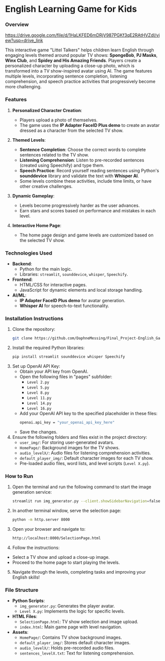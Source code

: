 # English Learning Game for Kids

### Overview

https://drive.google.com/file/d/1HaLKFED6mDRjV987PGKf3qE2RAtHVZdI/view?usp=drive_link

This interactive game "Littel Talkers" helps children learn English through engaging levels themed around popular TV shows: **SpongeBob**, **PJ Masks**, **Winx Club**, and **Spidey and His Amazing Friends**. Players create a personalized character by uploading a close-up photo, which is transformed into a TV show-inspired avatar using AI. The game features multiple levels, incorporating sentence completion, listening comprehension, and speech practice activities that progressively become more challenging.

### Features

1. **Personalized Character Creation**:
   - Players upload a photo of themselves.
   - The game uses the **IP Adapter FaceID Plus demo** to create an avatar dressed as a character from the selected TV show.

2. **Themed Levels**:
   - **Sentence Completion**: Choose the correct words to complete sentences related to the TV show.
   - **Listening Comprehension**: Listen to pre-recorded sentences (created using Speechify) and type them.
   - **Speech Practice**: Record yourself reading sentences using Python's **sounddevice** library and validate the text with **Whisper AI**.
   - Some levels combine these activities, include time limits, or have other creative challenges.

3. **Dynamic Gameplay**:
   - Levels become progressively harder as the user advances.
   - Earn stars and scores based on performance and mistakes in each level.

4. **Interactive Home Page**:
   - The home page design and game levels are customized based on the selected TV show.

### Technologies Used

- **Backend**:
  - Python for the main logic.
  - Libraries: `streamlit`, `sounddevice`, `whisper`, `Speechify`.
- **Frontend**:
  - HTML/CSS for interactive pages.
  - JavaScript for dynamic elements and local storage handling.
- **AI/ML**:
  - **IP Adapter FaceID Plus demo** for avatar generation.
  - **Whisper AI** for speech-to-text functionality.

### Installation Instructions

1. Clone the repository:
   ```bash
   git clone https://github.com/DaphneMessing/Final_Project-English_Game_For_Kids.git
   ```
2. Install the required Python libraries:
   ```bash
   pip install streamlit sounddevice whisper Speechify
   ```
3. Set up OpenAI API Key:
   - Obtain your API key from OpenAI.
   - Open the following files in "pages" subfolder:
      - `Level 2.py`
      - `Level 5.py`
      - `Level 8.py`
      - `Level 11.py`
      - `Level 14.py`
      - `Level 16.py`
   - Add your OpenAI API key to the specified placeholder in these files:
     ```bash
     openai.api_key = "your_openai_api_key_here"
     ```
   - Save the changes.
4. Ensure the following folders and files exist in the project directory:
    - `user_img/`: For storing user-generated avatars.
    - `HomePage/`: Background images for the TV shows.
    - `audio_levelX/`: Audio files for listening comprehension activities.
    - `default_player_img/`: Default character images for each TV show.
    - Pre-loaded audio files, word lists, and level scripts (`Level X.py`).

### How to Run

1. Open the terminal and run the following command to start the image generation service:
   ```bash
   streamlit run img_generator.py --client.showSidebarNavigation=false
   ```
2. In another terminal window, serve the selection page:
   ```bash
   python -m http.server 8000
   ```
3. Open your browser and navigate to:
   ```bash
   http://localhost:8000/SelectionPage.html
   ```
4.  Follow the instructions:
   - Select a TV show and upload a close-up image.
   - Proceed to the home page to start playing the levels.
5. Navigate through the levels, completing tasks and improving your English skills!

### File Structure

- **Python Scripts**:
  - `img_generator.py`: Generates the player avatar.
  - `Level X.py`: Implements the logic for specific levels.
- **HTML Files**:
  - `SelectionPage.html`: TV show selection and image upload.
  - `index.html`: Main game page with level navigation.
- **Assets**:
  - `HomePage/`: Contains TV show background images.
  - `default_player_img/`: Stores default character images.
  - `audio_levelX/`: Holds pre-recorded audio files.
  - `sentences_levelX.txt`: Text for listening comprehension.




   
   
